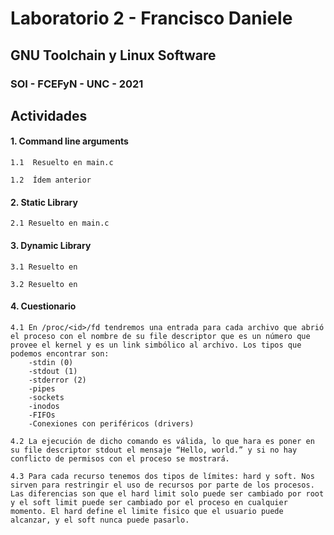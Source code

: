 # Laboratorio 2 - Francisco Daniele
## GNU Toolchain y Linux Software
### SOI - FCEFyN - UNC - 2021

## Actividades
#### 1. Command line arguments

    1.1  Resuelto en main.c
    
    1.2  Ídem anterior

#### 2. Static Library

    2.1 Resuelto en main.c

#### 3. Dynamic Library

    3.1 Resuelto en

    3.2 Resuelto en

#### 4. Cuestionario

    4.1 En /proc/<id>/fd tendremos una entrada para cada archivo que abrió el proceso con el nombre de su file descriptor que es un número que provee el kernel y es un link simbólico al archivo. Los tipos que podemos encontrar son:
        -stdin (0)
        -stdout (1)
        -stderror (2)
        -pipes
        -sockets
        -inodos
        -FIFOs
        -Conexiones con periféricos (drivers)

    4.2 La ejecución de dicho comando es válida, lo que hara es poner en su file descriptor stdout el mensaje “Hello, world.” y si no hay conflicto de permisos con el proceso se mostrará.    

    4.3 Para cada recurso tenemos dos tipos de límites: hard y soft. Nos sirven para restringir el uso de recursos por parte de los procesos.
    Las diferencias son que el hard limit solo puede ser cambiado por root y el soft limit puede ser cambiado por el proceso en cualquier momento. El hard define el limite fisico que el usuario puede alcanzar, y el soft nunca puede pasarlo.